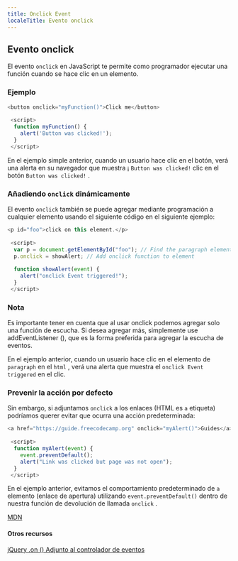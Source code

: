 ```yaml
---
title: Onclick Event
localeTitle: Evento onclick
---
```

## Evento onclick

El evento `onclick` en JavaScript te permite como programador ejecutar una función cuando se hace clic en un elemento.

### Ejemplo

```javascript
<button onclick="myFunction()">Click me</button> 
 
 <script> 
  function myFunction() { 
    alert('Button was clicked!'); 
  } 
 </script> 
```

En el ejemplo simple anterior, cuando un usuario hace clic en el botón, verá una alerta en su navegador que muestra ¡ `Button was clicked!` clic en el botón `Button was clicked!` .

### Añadiendo `onclick` dinámicamente

El evento `onclick` también se puede agregar mediante programación a cualquier elemento usando el siguiente código en el siguiente ejemplo:

```javascript
<p id="foo">click on this element.</p> 
 
 <script> 
  var p = document.getElementById("foo"); // Find the paragraph element in the page 
  p.onclick = showAlert; // Add onclick function to element 
 
  function showAlert(event) { 
    alert("onclick Event triggered!"); 
  } 
 </script> 
```

### Nota

Es importante tener en cuenta que al usar onclick podemos agregar solo una función de escucha. Si desea agregar más, simplemente use addEventListener (), que es la forma preferida para agregar la escucha de eventos.

En el ejemplo anterior, cuando un usuario hace clic en el elemento de `paragraph` en el `html` , verá una alerta que muestra el `onclick Event triggered` en el clic.

### Prevenir la acción por defecto

Sin embargo, si adjuntamos `onclick` a los enlaces (HTML es `a` etiqueta) podríamos querer evitar que ocurra una acción predeterminada:

```javascript
<a href="https://guide.freecodecamp.org" onclick="myAlert()">Guides</a> 
 
 <script> 
  function myAlert(event) { 
    event.preventDefault(); 
    alert("Link was clicked but page was not open"); 
  } 
 </script> 
```

En el ejemplo anterior, evitamos el comportamiento predeterminado de `a` elemento (enlace de apertura) utilizando `event.preventDefault()` dentro de nuestra función de devolución de llamada `onclick` .

[MDN](https://developer.mozilla.org/en-US/docs/Web/API/GlobalEventHandlers/onclick)

#### Otros recursos

[jQuery .on () Adjunto al controlador de eventos](https://api.jquery.com/on/)